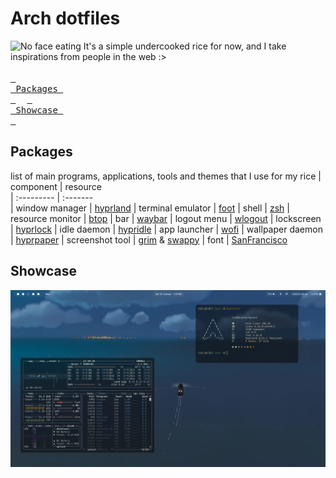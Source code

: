 # Arch dotfiles
<img src="https://external-content.duckduckgo.com/iu/?u=https%3A%2F%2Fmedia.giphy.com%2Fmedia%2FhXYlYBixtHEFq%2Fgiphy.gif&f=1&nofb=1&ipt=e80689b90e1a32c37690f7f9efbd9e45b6ff6ba3219a35e777e6ca4f5d404017>" alt="No face eating" width=500>
It's a simple undercooked rice for now, and I take inspirations from people in the web :>

<div align="left">
<br>
  <a href="#packages"><kbd> <br> Packages <br> </kbd></a>&ensp;&ensp;
  <a href="#showcase"><kbd> <br> Showcase <br> </kbd></a>&ensp;&ensp;
</div>

## Packages
list of main programs, applications, tools and themes that I use for my rice
| component           | resource  
| :---------          | :-------  
| window manager      | [hyprland](https://github.com/hyprwm/Hyprland)
| terminal emulator   | [foot](https://wiki.archlinux.org/title/Foot)
| shell               | [zsh](https://github.com/ohmyzsh)
| resource monitor    | [btop](https://github.com/aristocratos/btop)
| bar                 | [waybar](https://github.com/Alexays/Waybar)
| logout menu         | [wlogout](https://github.com/ArtsyMacaw/wlogout)
| lockscreen          | [hyprlock](https://github.com/hyprwm/hyprlock)
| idle daemon         | [hypridle](https://github.com/hyprwm/hypridle)
| app launcher        | [wofi](https://hg.sr.ht/~scoopta/wofi)
| wallpaper daemon    | [hyprpaper](https://archlinux.org/packages/extra/x86_64/hyprpaper/)
| screenshot tool     | [grim](https://man.archlinux.org/man/grim.1.en) & [swappy](https://man.archlinux.org/man/swappy.1.en)
| font                | [SanFrancisco](https://github.com/thelioncape/San-Francisco-family)

## Showcase

<img src="showcase/sh1.png" alt="showcase 1">